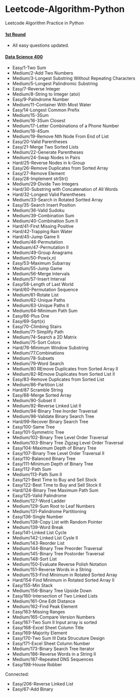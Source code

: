 # Leetcode-Algorithm-Python
 Leetcode Algorithm Practice in Python

#### [1st Round](1stRound)
- All easy questions updated.

#### [Data Science 400](DS-400) 
- Easy/1-Two Sum
- Medium/2-Add Two Numbers
- Medium/3-Longest Substring Without Repeating Characters
- Medium/5-Longest Palindromic Substring
- Easy/7-Reverse Integer
- Medium/8-String to Integer (atoi)
- Easy/9-Palindrome Number
- Medium/11-Container With Most Water
- Easy/14-Longest Common Prefix
- Medium/15-3Sum
- Medium/16-3Sum Closest
- Medium/17-Letter Combinations of a Phone Number
- Medium/18-4Sum
- Medium/19-Remove Nth Node From End of List
- Easy/20-Valid Parentheses
- Easy/21-Merge Two Sorted Lists
- Medium/22-Generate Parentheses
- Medium/24-Swap Nodes in Pairs
- Hard/25-Reverse Nodes in k-Group
- Easy/26-Remove Duplicates from Sorted Array
- Easy/27-Remove Element
- Easy/28-Implement strStr()
- Medium/29-Divide Two Integers
- Hard/30-Substring with Concatenation of All Words
- Hard/32-Longest Valid Parentheses
- Medium/33-Search in Rotated Sortted Array
- Easy/35-Search Insert Position
- Medium/36-Valid Sudoku
- Medium/39-Combination Sum
- Medium/40-Combination Sum II
- Hard/41-First Missing Positive
- Hard/42-Trapping Rain Water
- Hard/45-Jump Game II
- Medium/46-Permutation
- Mediuam/47-Permutation II
- Medium/49-Group Anagrams
- Medium/50-Pow(x,n)
- Easy/53-Maximum Subarray
- Medium/55-Jump Game
- Medium/56-Merge Intervals
- Medium/57-Insert Interval
- Easy/58-Length of Last World
- Hard/60-Permutation Sequence
- Medium/61-Rotate List
- Medium/62-Unique Paths
- Medium/63-Unique Paths II
- Medium/64-Minimum Path Sum
- Easy/66-Plus One
- Easy/69-Sqrt(x)
- Easy/70-Climbing Stairs
- Medium/71-Simplify Path
- Medium/74-Search a 2D Matrix
- Medium/75-Sort Colors
- Hard/76-Minimum Window Substring
- Medium/77.Combinations
- Medium/78-Subsets
- Medium/79-Word Search
- Medium/80 REmove Duplicates from Sorted Array II
- Medium/82-REmove Duplicates from Sorted List II
- Easy/83-Remove Duplicates from Sorted List
- Medium/86-Partition List
- Hard/87 Scramble String
- Easy/88-Merge Sorted Array
- Medium/90-Subset II
- Medium/92-Reverse Linked List II
- Medium/94-Binary Tree Inorder Traversal
- Medium/98-Validate Binary Search Tree
- Hard/99-Recover Binary Search Tree
- Easy/100-Same Tree
- Easy/101-Symmetric Tree
- Medium/102-Binary Tree Level Order Traversal
- Medium/103-BInary Tree Zigzag Level Order Traversal
- Easy/104-Maximum Depth of Binary Tree
- Easy/107-Binary Tree Level Order Traversal II
- Easy/110-Balanced Binary Tree
- Easy/111-Minimum Depth of Binary Tree
- Easy/112-Path Sum
- Medium/113-Path Sum II
- Easy/121-Best Time to Buy and Sell Stock
- Easy/122-Best Time to Buy and Sell Stock II
- Hard/124-Binary Tree Maximum Path Sum
- Easy/125-Valid Palindrome
- Medium/127-Word Ladder
- Medium/129-Sum Root to Leaf Numbers
- Medium/131-Palindrome Partitioning
- Easy/136-Single Number
- Medium/138-Copy List with Random Pointer
- Medium/139-Word Break
- Easy/141-Linked List Cycle
- Medium/142-Linked List Cysle II
- Medium/143-Reorder List
- Medium/144-Binary Tree Preorder Traversal
- Medium/145-Binary Tree Postorder Traversal
- Medium/148-Sort List
- Medium/150-Evaluate Reverse Polish Notation
- Medium/151-Reverse Words in a String
- Medium/153-Find Minimum in Rotated Sorted Array
- Hard/154-Find Minimum in Rotated Sorted Array II
- Easy/155-Min Stack
- Medium/156-Binary Tree Upside Down
- Easy/160-Intersection of Two Linked Lists
- Medium/161-One Edit Distance
- Medium/162-Find Peak Element
- Easy/163-Missing Ranges
- Medium/165-Compare Version Numbers
- Easy/167-Two Sum II Input array is sorted
- Easy/168-Excel Sheet Column Title
- Easy/169-Majority Element
- Easy/170-Two Sum III Data Strucuture Design
- Easy/171-Excel Sheet Column Number
- Medium/173-Binary Search Tree Iterator
- Medium/186-Reverse Words in a String II
- Medium/187-Repeated DNS Sequences
- Easy/198-House Robber

Connected:
- Easy/206-Reverse Linked List
- Easy/67-Add Binary
